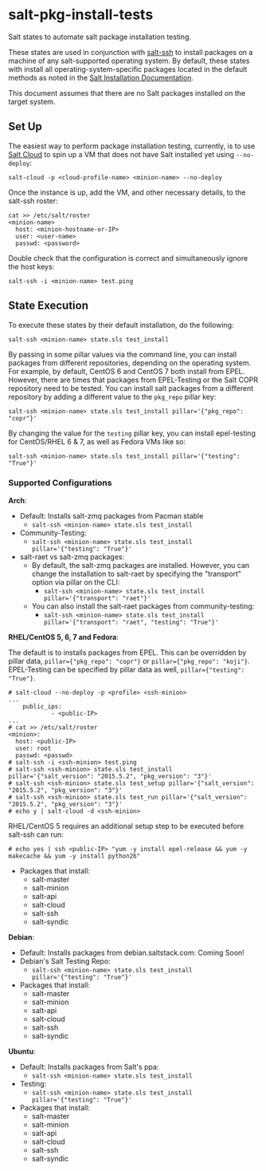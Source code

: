 # salt-pkg-install-tests

Salt states to automate salt package installation testing.

These states are used in conjunction with [salt-ssh](http://docs.saltstack.com/en/latest/topics/ssh/) to install
packages on a machine of any salt-supported operating system. By default, these states with install all
operating-system-specific packages located in the default methods as noted in the
[Salt Installation Documentation](http://docs.saltstack.com/en/latest/topics/installation/index.html).

This document assumes that there are no Salt packages installed on the target system.

## Set Up

The easiest way to perform package installation testing, currently, is to use
[Salt Cloud](http://docs.saltstack.com/en/latest/topics/cloud/) to spin up a VM that does not have Salt installed
yet using `--no-deploy`:
```
salt-cloud -p <cloud-profile-name> <minion-name> --no-deploy
```

Once the instance is up, add the VM, and other necessary details, to the salt-ssh roster:
```
cat >> /etc/salt/roster
<minion-name>
  host: <minion-hostname-or-IP>
  user: <user-name>
  passwd: <password>
```

Double check that the configuration is correct and simultaneously ignore the host keys:
```
salt-ssh -i <minion-name> test.ping
```

## State Execution

To execute these states by their default installation, do the following:
```
salt-ssh <minion-name> state.sls test_install
```

By passing in some pillar values via the command line, you can install packages from different repositories, depending
on the operating system. For example, by default, CentOS 6 and CentOS 7 both install from EPEL. However, there are
times that packages from EPEL-Testing or the Salt COPR repository need to be tested. You can install salt packages from
a different repository by adding a different value to the `pkg_repo` pillar key:
```
salt-ssh <minion-name> state.sls test_install pillar='{"pkg_repo": "copr"}'
```

By changing the value for the `testing` pillar key, you can install epel-testing for CentOS/RHEL 6 & 7, as well as
Fedora VMs like so:
```
salt-ssh <minion-name> state.sls test_install pillar='{"testing": "True"}'
```

### Supported Configurations

**Arch**:
- Default: Installs salt-zmq packages from Pacman stable
  - `salt-ssh <minion-name> state.sls test_install`
- Community-Testing:
  - `salt-ssh <minion-name> state.sls test_install pillar='{"testing": "True"}'`
- salt-raet vs salt-zmq packages:
  - By default, the salt-zmq packages are installed. However, you can change the installation to salt-raet by specifying
  the "transport" option via pillar on the CLI:
    - `salt-ssh <minion-name> state.sls test_install pillar='{"transport": "raet"}'`
  - You can also install the salt-raet packages from community-testing:
    - `salt-ssh <minion-name> state.sls test_install pillar='{"transport": "raet", "testing": "True"}'`

**RHEL/CentOS 5, 6, 7 and Fedora**:

The default is to installs packages from EPEL.  This can be overridden by
pillar data, `pillar={"pkg_repo": "copr"}` or `pillar={"pkg_repo": "koji"}`.
EPEL-Testing can be specified by pillar data as well, `pillar={"testing":
"True"}`.
```console
# salt-cloud --no-deploy -p <profile> <ssh-minion>
...
    public_ips:
            - <public-IP>
...
# cat >> /etc/salt/roster
<minion>:
  host: <public-IP>
  user: root
  passwd: <passwd>
# salt-ssh -i <ssh-minion> test.ping
# salt-ssh <ssh-minion> state.sls test_install pillar='{"salt_version": "2015.5.2", "pkg_version": "3"}'
# salt-ssh <ssh-minion> state.sls test_setup pillar='{"salt_version": "2015.5.2", "pkg_version": "3"}'
# salt-ssh <ssh-minion> state.sls test_run pillar='{"salt_version": "2015.5.2", "pkg_version": "3"}'
# echo y | salt-cloud -d <ssh-minion>
```

RHEL/CentOS 5 requires an additional setup step to be executed before salt-ssh
can run:
```console
# echo yes | ssh <public-IP> "yum -y install epel-release && yum -y makecache && yum -y install python26"
```

- Packages that install:
  - salt-master
  - salt-minion
  - salt-api
  - salt-cloud
  - salt-ssh
  - salt-syndic

**Debian**:
- Default: Installs packages from debian.saltstack.com: Coming Soon!
- Debian's Salt Testing Repo:
  - `salt-ssh <minion-name> state.sls test_install pillar='{"testing": "True"}'`
- Packages that install:
  - salt-master
  - salt-minion
  - salt-api
  - salt-cloud
  - salt-ssh
  - salt-syndic

**Ubuntu**:
- Default: Installs packages from Salt's ppa:
  - `salt-ssh <minion-name> state.sls test_install`
- Testing:
  - `salt-ssh <minion-name> state.sls test_install pillar='{"testing": "True"}'`
- Packages that install:
  - salt-master
  - salt-minion
  - salt-api
  - salt-cloud
  - salt-ssh
  - salt-syndic

